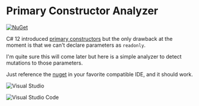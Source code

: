 # Primary Constructor Analyzer
[![NuGet](https://img.shields.io/nuget/v/PrimaryConstructorAnalyzer.svg)](https://www.nuget.org/packages/PrimaryConstructorAnalyzer/)

C# 12 introduced [primary constructors](https://learn.microsoft.com/en-us/dotnet/csharp/language-reference/proposals/csharp-12.0/primary-constructors) but the only drawback at the moment is that we can't declare parameters as `readonly`.

I'm quite sure this will come later but here is a simple analyzer to detect mutations to those parameters.

Just reference the [nuget](https://www.nuget.org/packages/PrimaryConstructorAnalyzer) in your favorite compatible IDE, and it should work.

![Visual Studio](https://github.com/sailro/PrimaryConstructorAnalyzer/assets/638167/cf1fe20d-e3af-4682-baf8-e6e6a17a7c0e)

![Visual Studio Code](https://github.com/sailro/PrimaryConstructorAnalyzer/assets/638167/85b2a613-2313-405b-a371-0b2c86098465)
